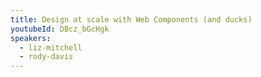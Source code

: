 ```yaml
---
title: Design at scale with Web Components (and ducks)
youtubeId: DBcz_bGcHgk
speakers:
  - liz-mitchell
  - rody-davis
---
```

